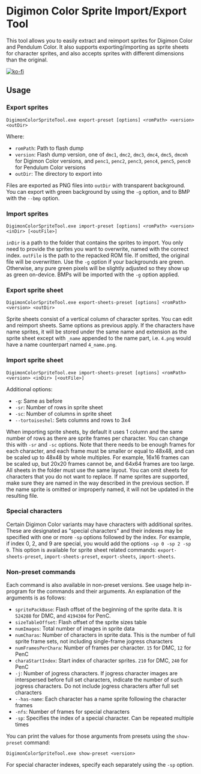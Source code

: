 Digimon Color Sprite Import/Export Tool
=======================================

This tool allows you to easily extract and reimport sprites for Digimon Color
and Pendulum Color. It also supports exporting/importing as sprite sheets for
character sprites, and also accepts sprites with different dimensions than the
original.

[![ko-fi](https://ko-fi.com/img/githubbutton_sm.svg)](https://ko-fi.com/C0C81P4PX)

Usage
-----

### Export sprites

```
DigimonColorSpriteTool.exe export-preset [options] <romPath> <version> <outDir>
```

Where:
- `romPath`: Path to flash dump
- `version`: Flash dump version, one of `dmc1`, `dmc2`, `dmc3`, `dmc4`, `dmc5`, `dmcmh`
  for Digimon Color versions, and `penc1`, `penc2`, `penc3`, `penc4`, `penc5`,
  `penc0` for Pendulum Color versions
- `outDir`: The directory to export into

Files are exported as PNG files into `outDir` with transparent background.
You can export with green background by using the `-g` option, and to BMP with
the `--bmp` option.

### Import sprites

```
DigimonColorSpriteTool.exe import-preset [options] <romPath> <version> <inDir> [<outFile>]
```

`inDir` is a path to the folder that contains the sprites to import. You
only need to provide the sprites you want to overwrite, named with the correct
index. `outFile` is the path to the repacked ROM file. If omitted, the
original file will be overwritten. Use the `-g` option if your backgrounds are
green. Otherwise, any pure green pixels will be slightly adjusted so they show
up as green on-device. BMPs will be imported with the `-g` option applied.

### Export sprite sheet

```
DigimonColorSpriteTool.exe export-sheets-preset [options] <romPath> <version> <outDir>
```

Sprite sheets consist of a vertical column of character sprites. You can edit
and reimport sheets. Same options as previous apply. If the characters have name
sprites, it will be stored under the same name and extension as the sprite sheet
except with `_name` appended to the name part, i.e. `4.png` would have a name
counterpart named `4_name.png`.


### Import sprite sheet

```
DigimonColorSpriteTool.exe import-sheets-preset [options] <romPath> <version> <inDir> [<outFile>]
```

Additional options:
- `-g`: Same as before
- `-sr`: Number of rows in sprite sheet
- `-sc`: Number of columns in sprite sheet
- `--tortoiseshel`: Sets columns and rows to 3x4

When importing sprite sheets, by default it uses 1 column and the same number of
rows as there are sprite frames per character. You can change this with `-sr`
and `-sc` options. Note that there needs to be enough frames for each character,
and each frame must be smaller or equal to 48x48, and can be scaled up to 48x48
by whole multiples. For example, 16x16 frames can be scaled up, but 20x20 frames
cannot be, and 64x64 frames are too large. All sheets in the folder must use the
same layout. You can omit sheets for characters that you do not want to replace.
If name sprites are supported, make sure they are named in the way described in
the previous section. If the name sprite is omitted or improperly named, it will
not be updated in the resulting file.

### Special characters

Certain Digimon Color variants may have characters with additional sprites.
These are designated as "special characters" and their indexes may be specified
with one or more `-sp` options followed by the index. For example, if index 0,
2, and 9 are special, you would add the options `-sp 0 -sp 2 -sp 9`. This option
is available for sprite sheet related commands: `export-sheets-preset`,
`import-sheets-preset`, `export-sheets`, `import-sheets`.

### Non-preset commands

Each command is also available in non-preset versions. See usage help in-program
for the commands and their arguments. An explanation of the arguments is as
follows:

- `spritePackBase`: Flash offset of the beginning of the sprite data. It is
  `524288` for DMC, and `4194304` for PenC.
- `sizeTableOffset`: Flash offset of the sprite sizes table
- `numImages`: Total number of images in sprite data
- `numCharas`: Number of characters in sprite data. This is the number of full
  sprite frame sets, not including single-frame jogress characters
- `numFramesPerChara`: Number of frames per character. `15` for DMC, `12` for
  PenC
- `charaStartIndex`: Start index of character sprites. `210` for DMC, `240` for
  PenC
- `-j`: Number of jogress characters. If jogress character images are
  interspersed before full set characters, indicate the number of such jogress
  characters. Do not include jogress characters after full set characters
- `--has-name`: Each character has a name sprite following the character frames
- `-nfs`: Number of frames for special characters
- `-sp`: Specifies the index of a special character. Can be repeated multiple
  times

You can print the values for those arguments from presets using the
`show-preset` command:

```
DigimonColorSpriteTool.exe show-preset <version>
```

For special character indexes, specify each separately using the `-sp` option.
